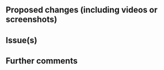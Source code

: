 <!-- This is a pull request template, you do not need to uncomment or remove the comments, they won't show up in the PR text. -->

<!-- Your Pull Request name should start with one of the following tags
  feat: For new features
  improve: For an improvement (performance or little improvements) in existing features
  fix: For bug fixes that affects the end user
  chore: For small tasks
  docs: For documentation only changes

  E.g.: feat(fuselage-hooks): Add useWhatever hook
-->

<!-- Checklist!!! If you're unsure about any of them, don't hesitate to ask. We're here to help! This is simply a reminder of what we are going to look for before merging your code.

- I have read the Contributing Guide - https://github.com/RocketChat/Rocket.Chat/blob/develop/.github/CONTRIBUTING.md#contributing-to-rocketchat doc
- I have signed the CLA - https://cla-assistant.io/RocketChat/Rocket.Chat
- Lint and unit tests pass locally with my changes
- I have labeled the PR correctly with the related package
- I have run visual regression tests (if applicable)
- I have added tests that prove my fix is effective or that my feature works (if applicable)
- I have added necessary documentation (if applicable)
- Any dependent changes have been merged and published in downstream modules
-->

## Proposed changes (including videos or screenshots)

<!-- CHANGELOG -->
<!--
  Describe the big picture of your changes here to communicate to the maintainers why we should accept this pull request.
  If it fixes a bug or resolves a feature request, be sure to link to that issue below.
  This description will appear in the release notes if we accept the contribution.
-->

<!-- END CHANGELOG -->

## Issue(s)

<!-- Link the issues being closed by or related to this PR. For example, you can use Closes #594 if this PR closes issue number 594 -->

## Further comments

<!-- If this is a relatively large or complex change, kick off the discussion by explaining why you chose the solution you did and what alternatives you considered, etc... -->
